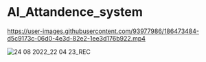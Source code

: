 # AI_Attandence_system

https://user-images.githubusercontent.com/93977986/186473484-d5c9173c-06d0-4e3d-82e2-1ee3d176b922.mp4

![24 08 2022_22 04 23_REC](https://user-images.githubusercontent.com/93977986/186473692-b9c310f9-6fb0-4d94-8ec5-8f3410b3d01f.png)
